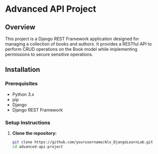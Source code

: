 # Advanced API Project

## Overview

This project is a Django REST Framework application designed for managing a collection of books and authors. It provides a RESTful API to perform CRUD operations on the Book model while implementing permissions to secure sensitive operations.

## Installation

### Prerequisites

- Python 3.x
- pip
- Django
- Django REST Framework

### Setup Instructions

1. **Clone the repository:**
   ```bash
   git clone https://github.com/yourusername/Alx_DjangoLearnLab.git
   cd advanced-api-project
   ```
